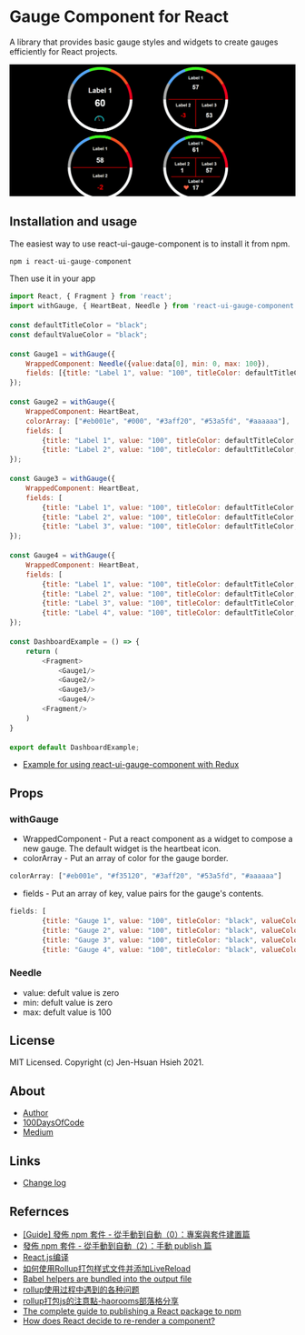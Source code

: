 # Gauge Component for React
A library that provides basic gauge styles and widgets to create gauges efficiently for React projects.

![screen shot](https://raw.githubusercontent.com/JenHsuan/react-gauge-component/master/demo/screen-shot.gif)

## Installation and usage
The easiest way to use react-ui-gauge-component is to install it from npm.

```s
npm i react-ui-gauge-component
```

Then use it in your app

```javascript
import React, { Fragment } from 'react';
import withGauge, { HeartBeat, Needle } from 'react-ui-gauge-component';

const defaultTitleColor = "black";
const defaultValueColor = "black";

const Gauge1 = withGauge({
    WrappedComponent: Needle({value:data[0], min: 0, max: 100}),
    fields: [{title: "Label 1", value: "100", titleColor: defaultTitleColor, valueColor: defaultValueColor}]
});

const Gauge2 = withGauge({
    WrappedComponent: HeartBeat,
    colorArray: ["#eb001e", "#000", "#3aff20", "#53a5fd", "#aaaaaa"],
    fields: [
        {title: "Label 1", value: "100", titleColor: defaultTitleColor, valueColor: defaultValueColor},
        {title: "Label 2", value: "100", titleColor: defaultTitleColor, valueColor: defaultValueColor}]
});

const Gauge3 = withGauge({
    WrappedComponent: HeartBeat,
    fields: [
        {title: "Label 1", value: "100", titleColor: defaultTitleColor, valueColor: defaultValueColor},
        {title: "Label 2", value: "100", titleColor: defaultTitleColor, valueColor: defaultValueColor},
        {title: "Label 3", value: "100", titleColor: defaultTitleColor, valueColor: defaultValueColor}]
});

const Gauge4 = withGauge({
    WrappedComponent: HeartBeat,
    fields: [
        {title: "Label 1", value: "100", titleColor: defaultTitleColor, valueColor: defaultValueColor},
        {title: "Label 2", value: "100", titleColor: defaultTitleColor, valueColor: defaultValueColor},
        {title: "Label 3", value: "100", titleColor: defaultTitleColor, valueColor: defaultValueColor},
        {title: "Label 4", value: "100", titleColor: defaultTitleColor, valueColor: defaultValueColor}]
});

const DashboardExample = () => {
    return (
        <Fragment>
            <Gauge1/>
            <Gauge2/>
            <Gauge3/>
            <Gauge4/>
        <Fragment/>
    )
}

export default DashboardExample;

```

* [Example for using react-ui-gauge-component with Redux](https://github.com/JenHsuan/example-react-ui-gauge-component/blob/master/components/DashboardExample.js)

## Props
### withGauge
* WrappedComponent -  Put a react component as a widget to compose a new gauge. The default widget is the heartbeat icon.
* colorArray - Put an array of color for the gauge border.

```javascript
colorArray: ["#eb001e", "#f35120", "#3aff20", "#53a5fd", "#aaaaaa"]
```

* fields - Put an array of key, value pairs for the gauge's contents.

```javascript
fields: [
        {title: "Gauge 1", value: "100", titleColor: "black", valueColor: "black"},
        {title: "Gauge 2", value: "100", titleColor: "black", valueColor: "black"},
        {title: "Gauge 3", value: "100", titleColor: "black", valueColor: "black"},
        {title: "Gauge 4", value: "100", titleColor: "black", valueColor: "black"}]
```

### Needle
* value: defult value is zero
* min: defult value is zero
* max: defult value is 100

## License
MIT Licensed. Copyright (c) Jen-Hsuan Hsieh 2021.

## About
* [Author](https://jenhsuan.github.io/ALayman/profile.html)
* [100DaysOfCode](https://dev.to/jenhsuan)
* [Medium](https://medium.com/a-layman)

## Links
* [Change log](https://github.com/JenHsuan/react-gauge-component/blob/master/changelog.md)

## Refernces
* [[Guide] 發佈 npm 套件 - 從手動到自動（0）：專案與套件建置篇](https://pjchender.github.io/2020/02/02/guide-%E7%99%BC%E4%BD%88-npm-%E5%A5%97%E4%BB%B6-%E5%BE%9E%E6%89%8B%E5%8B%95%E5%88%B0%E8%87%AA%E5%8B%95%EF%BC%880%EF%BC%89%EF%BC%9A%E5%B0%88%E6%A1%88%E8%88%87%E5%A5%97%E4%BB%B6%E5%BB%BA%E7%BD%AE%E7%AF%87/)
* [發佈 npm 套件 - 從手動到自動（2）：手動 publish 篇](https://pjchender.blogspot.com/2020/02/guide-npm-2.html)
* [React.js编译](https://chenshenhai.github.io/rollupjs-note/note/chapter04/01.html)
* [如何使用Rollup打包样式文件并添加LiveReload](https://www.w3cplus.com/javascript/learn-rollup-css.html)
* [Babel helpers are bundled into the output file](https://github.com/rollup/rollup-plugin-babel/issues/322)
* [rollup使用过程中遇到的各种问题](https://xudany.github.io/rollup/2019/08/13/rollup%E4%BD%BF%E7%94%A8%E8%BF%87%E7%A8%8B%E4%B8%AD%E9%81%87%E5%88%B0%E7%9A%84%E5%90%84%E7%A7%8D%E9%97%AE%E9%A2%98/)
* [rollup打包js的注意點-haorooms部落格分享](https://www.itread01.com/content/1542163957.html)
* [The complete guide to publishing a React package to npm](https://blog.logrocket.com/the-complete-guide-to-publishing-a-react-package-to-npm/)
* [How does React decide to re-render a component?](https://lucybain.com/blog/2017/react-js-when-to-rerender/)